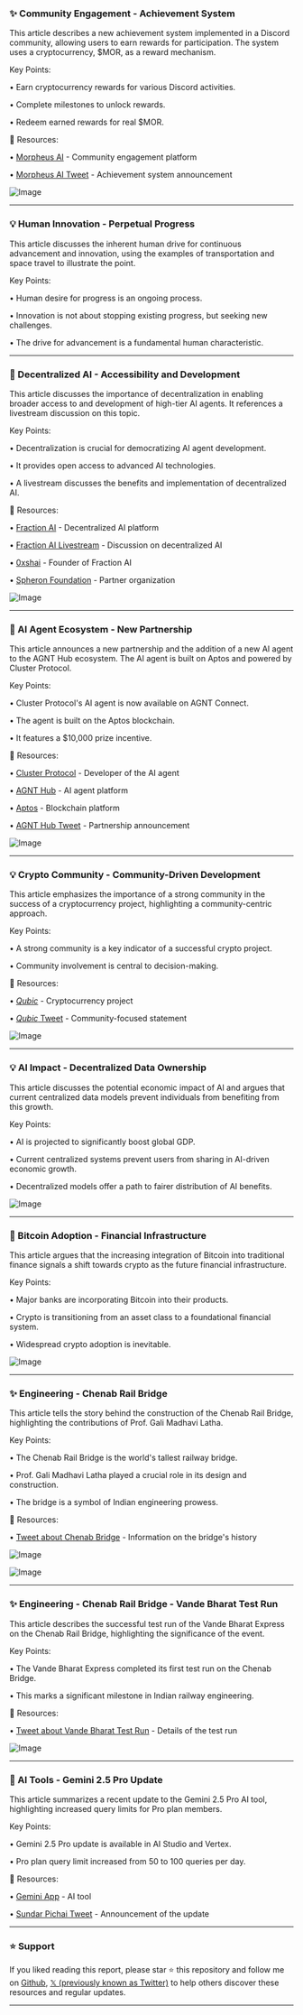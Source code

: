 ### ✨ Community Engagement - Achievement System

This article describes a new achievement system implemented in a Discord community, allowing users to earn rewards for participation.  The system uses a cryptocurrency, $MOR, as a reward mechanism.


Key Points:

• Earn cryptocurrency rewards for various Discord activities.


• Complete milestones to unlock rewards.


• Redeem earned rewards for real $MOR.


🔗 Resources:

• [Morpheus AI](https://x.com/MorpheusAIs) -  Community engagement platform


• [Morpheus AI Tweet](https://x.com/MorpheusAIs/status/1931759507727671305) -  Achievement system announcement


![Image](https://pbs.twimg.com/media/Gs79AvmW0AAg64F?format=jpg&name=small)



---

### 💡 Human Innovation - Perpetual Progress

This article discusses the inherent human drive for continuous advancement and innovation, using the examples of transportation and space travel to illustrate the point.


Key Points:

• Human desire for progress is an ongoing process.


•  Innovation is not about stopping existing progress, but seeking new challenges.


•  The drive for advancement is a fundamental human characteristic.



---

### 🤖 Decentralized AI - Accessibility and Development

This article discusses the importance of decentralization in enabling broader access to and development of high-tier AI agents. It references a livestream discussion on this topic.


Key Points:

• Decentralization is crucial for democratizing AI agent development.


• It provides open access to advanced AI technologies.


•  A livestream discusses the benefits and implementation of decentralized AI.



🔗 Resources:

• [Fraction AI](https://x.com/FractionAI_xyz) - Decentralized AI platform


• [Fraction AI Livestream](https://x.com/FractionAI_xyz/status/1931757667002753152) - Discussion on decentralized AI


• [0xshai](https://x.com/0xshai) - Founder of Fraction AI


• [Spheron Foundation](https://x.com/SpheronFDN) - Partner organization


![Image](https://pbs.twimg.com/amplify_video_thumb/1931757296427700224/img/as7EUyf3yPYJsU--.jpg)


---

### 🚀 AI Agent Ecosystem - New Partnership

This article announces a new partnership and the addition of a new AI agent to the AGNT Hub ecosystem.  The AI agent is built on Aptos and powered by Cluster Protocol.


Key Points:

• Cluster Protocol's AI agent is now available on AGNT Connect.


• The agent is built on the Aptos blockchain.


• It features a $10,000 prize incentive.


🔗 Resources:

• [Cluster Protocol](https://x.com/ClusterProtocol) - Developer of the AI agent


• [AGNT Hub](https://x.com/agnt_hub) -  AI agent platform


• [Aptos](https://x.com/Aptos) - Blockchain platform


• [AGNT Hub Tweet](https://x.com/agnt_hub/status/1930991703181136349) - Partnership announcement


![Image](https://pbs.twimg.com/media/GsxCsVDWkAAApaK?format=jpg&name=small)



---

### 💡 Crypto Community - Community-Driven Development

This article emphasizes the importance of a strong community in the success of a cryptocurrency project, highlighting a community-centric approach.


Key Points:

• A strong community is a key indicator of a successful crypto project.


• Community involvement is central to decision-making.



🔗 Resources:

• [_Qubic_](https://x.com/_Qubic_) -  Cryptocurrency project


• [_Qubic_ Tweet](https://x.com/_Qubic_/status/1931331722567704698) -  Community-focused statement


![Image](https://pbs.twimg.com/media/Gs139yZWgAAw63w?format=jpg&name=small)



---

### 💡 AI Impact - Decentralized Data Ownership

This article discusses the potential economic impact of AI and argues that current centralized data models prevent individuals from benefiting from this growth.


Key Points:

• AI is projected to significantly boost global GDP.


• Current centralized systems prevent users from sharing in AI-driven economic growth.


• Decentralized models offer a path to fairer distribution of AI benefits.


![Image](https://pbs.twimg.com/media/Gs64FHdbkAA1d1I?format=png&name=small)


---

### 🚀 Bitcoin Adoption - Financial Infrastructure

This article argues that the increasing integration of Bitcoin into traditional finance signals a shift towards crypto as the future financial infrastructure.


Key Points:

• Major banks are incorporating Bitcoin into their products.


• Crypto is transitioning from an asset class to a foundational financial system.


• Widespread crypto adoption is inevitable.


![Image](https://pbs.twimg.com/media/Gs5kW75asAAj6sn?format=jpg&name=900x900)



---

### ✨ Engineering - Chenab Rail Bridge

This article tells the story behind the construction of the Chenab Rail Bridge, highlighting the contributions of Prof. Gali Madhavi Latha.


Key Points:

• The Chenab Rail Bridge is the world's tallest railway bridge.


• Prof. Gali Madhavi Latha played a crucial role in its design and construction.


• The bridge is a symbol of Indian engineering prowess.


🔗 Resources:


• [Tweet about Chenab Bridge](https://x.com/erbmjha/status/1931330021668614613) -  Information on the bridge's history


![Image](https://pbs.twimg.com/media/Gs1zZ2eW0AACK0v?format=jpg&name=small)


![Image](https://pbs.twimg.com/media/Gs1zcCPWwAA6x2b?format=jpg&name=small)


---

### ✨ Engineering - Chenab Rail Bridge - Vande Bharat Test Run

This article describes the successful test run of the Vande Bharat Express on the Chenab Rail Bridge, highlighting the significance of the event.


Key Points:

• The Vande Bharat Express completed its first test run on the Chenab Bridge.


• This marks a significant milestone in Indian railway engineering.



🔗 Resources:


• [Tweet about Vande Bharat Test Run](https://x.com/erbmjha/status/1931330041079603225) -  Details of the test run


![Image](https://pbs.twimg.com/amplify_video_thumb/1931329930706489344/img/KES3ckXaTNDbHzeu.jpg)



---

### 🚀 AI Tools - Gemini 2.5 Pro Update

This article summarizes a recent update to the Gemini 2.5 Pro AI tool, highlighting increased query limits for Pro plan members.


Key Points:

• Gemini 2.5 Pro update is available in AI Studio and Vertex.


• Pro plan query limit increased from 50 to 100 queries per day.


🔗 Resources:

• [Gemini App](https://x.com/GeminiApp) - AI tool


• [Sundar Pichai Tweet](https://x.com/sundarpichai/status/1931431026770968622) -  Announcement of the update


---

### ⭐️ Support

If you liked reading this report, please star ⭐️ this repository and follow me on [Github](https://github.com/Drix10), [𝕏 (previously known as Twitter)](https://x.com/DRIX_10_) to help others discover these resources and regular updates.

---